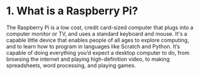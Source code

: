 # 1. What is a Raspberry Pi?

The Raspberry Pi is a low cost, credit card-sized computer that plugs into a computer monitor or TV, and uses a standard keyboard and mouse. It's a capable little device that enables people of all ages to explore computing, and to learn how to program in languages like Scratch and Python. It’s capable of doing everything you’d expect a desktop computer to do, from browsing the internet and playing high-definition video, to making spreadsheets, word processing, and playing games.
